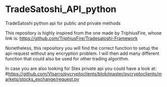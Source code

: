 # TradeSatoshi_API_python
TradeSatoshi python api for public and private methods

This repository is highly inspired from the one made by TriphiusFire, whose link is:
https://github.com/TriphiusFire/Tradesatoshi-Framework

Nonetheless, this repository you will find the correct function to setup the api-request without any encryption problem.
I will then add many different function that could also be used for other trading algorithm.

In case you are also looking for Stex private api you could have a look at:
#https://github.com/Vlsarro/pycryptoclients/blob/master/pycryptoclients/markets/stocks_exchange/request.py
